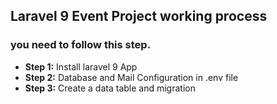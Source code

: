 ## Laravel 9 Event Project working process



### you need to follow this step.
- **Step 1:** Install laravel 9 App
- **Step 2:** Database and Mail Configuration in .env file
- **Step 3:** Create a data table and migration
